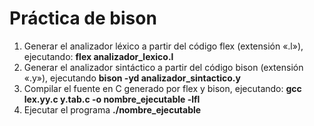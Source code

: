 # Práctica de bison
1. Generar el analizador léxico a partir del código flex (extensión «.l»), ejecutando:
**flex analizador_lexico.l**<br>
2. Generar el analizador sintáctico a partir del código bison (extensión «.y»), ejecutando
**bison -yd analizador_sintactico.y**<br>
3. Compilar el fuente en C generado por flex y bison, ejecutando:
**gcc lex.yy.c y.tab.c -o nombre_ejecutable -lfl**<br>
4. Ejecutar el programa
**./nombre_ejecutable**<br>

